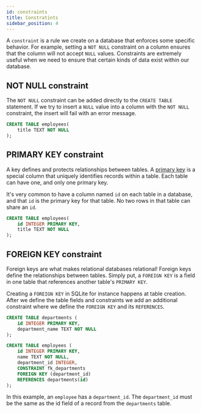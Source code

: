 ```yaml
---
id: constraints
title: Constratints
sidebar_position: 4
---
```


A `constraint` is a rule we create on a database that enforces some specific behavior. For example, setting a `NOT NULL` constraint on a column ensures that the column will not accept `NULL` values. Constraints are extremely useful when we need to ensure that certain kinds of data exist within our database.

## NOT NULL constraint

The `NOT NULL` constraint can be added directly to the `CREATE TABLE` statement. If we try to insert a `NULL` value into a column with the `NOT NULL` constraint, the insert will fail with an error message.

```sql {2}
CREATE TABLE employees(
    title TEXT NOT NULL
);
```

## PRIMARY KEY constraint

A key defines and protects relationships between tables. A [primary key](https://en.wikipedia.org/wiki/Primary_key) is a special column that uniquely identifies records within a table. Each table can have one, and only one primary key.

It's very common to have a column named `id` on each table in a database, and that `id` is the primary key for that table. No two rows in that table can share an `id`.

```sql {2}
CREATE TABLE employees(
    id INTEGER PRIMARY KEY,
    title TEXT NOT NULL
);
```

## FOREIGN KEY constraint

Foreign keys are what makes relational databases relational! Foreign keys define the relationships between tables. Simply put, a `FOREIGN KEY` is a field in one table that references another table's `PRIMARY KEY`.

Creating a `FOREIGN KEY` in SQLite for instance happens at table creation. After we define the table fields and constraints we add an additional constraint where we define the `FOREIGN KEY` and its `REFERENCES`.

```sql
CREATE TABLE departments (
    id INTEGER PRIMARY KEY,
    department_name TEXT NOT NULL
);

CREATE TABLE employees (
    id INTEGER PRIMARY KEY,
    name TEXT NOT NULL,
    department_id INTEGER,
    CONSTRAINT fk_departments
    FOREIGN KEY (department_id)
    REFERENCES departments(id)
);
```

In this example, an `employee` has a `department_id`. The `department_id` must be the same as the id field of a record from the `departments` table.
